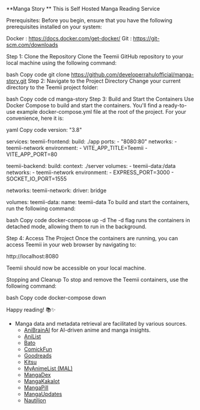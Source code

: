 

**Manga Story ** This is Self Hosted Manga Reading Service

Prerequisites: 
Before you begin, ensure that you have the following prerequisites installed on your system:

Docker : https://docs.docker.com/get-docker/
Git : https://git-scm.com/downloads

Step 1: Clone the Repository
Clone the Teemii GitHub repository to your local machine using the following command:

bash
Copy code
git clone https://github.com/developerrahulofficial/manga-story.git
Step 2: Navigate to the Project Directory
Change your current directory to the Teemii project folder:

bash
Copy code
cd manga-story
Step 3: Build and Start the Containers
Use Docker Compose to build and start the containers. You'll find a ready-to-use example docker-compose.yml file at the root of the project. For your convenience, here it is:

yaml
Copy code
version: "3.8"

services:
  teemii-frontend:
    build: ./app
    ports:
      - "8080:80"
    networks:
      - teemii-network
    environment:
      - VITE_APP_TITLE=Teemii
      - VITE_APP_PORT=80

  teemii-backend:
    build:
      context: ./server
    volumes:
      - teemii-data:/data
    networks:
      - teemii-network
    environment:
      - EXPRESS_PORT=3000
      - SOCKET_IO_PORT=1555

networks:
  teemii-network:
    driver: bridge

volumes:
  teemii-data:
    name: teemii-data
To build and start the containers, run the following command:

bash
Copy code
docker-compose up -d
The -d flag runs the containers in detached mode, allowing them to run in the background.

Step 4: Access The Project
Once the containers are running, you can access Teemii in your web browser by navigating to:

http://localhost:8080

Teemii should now be accessible on your local machine.

Stopping and Cleanup
To stop and remove the Teemii containers, use the following command:

bash
Copy code
docker-compose down

Happy reading! 📚✨


- Manga data and metadata retrieval are facilitated by various sources.
    - [AniBrainAI](https://anibrain.ai/) for AI-driven anime and manga insights.
    - [AniList](https://anilist.co/)
    - [Bato](https://bato.to/)
    - [ComickFun](https://comick.fun/)
    - [Goodreads](https://www.goodreads.com/)
    - [Kitsu](https://kitsu.io/)
    - [MyAnimeList (MAL)](https://myanimelist.net/)
    - [MangaDex](https://mangadex.org/)
    - [MangaKakalot](https://mangakakalot.com/)
    - [MangaPill](https://mangapill.com/)
    - [MangaUpdates](https://www.mangaupdates.com/)
    - [Nautiljon](https://www.nautiljon.com/) 

